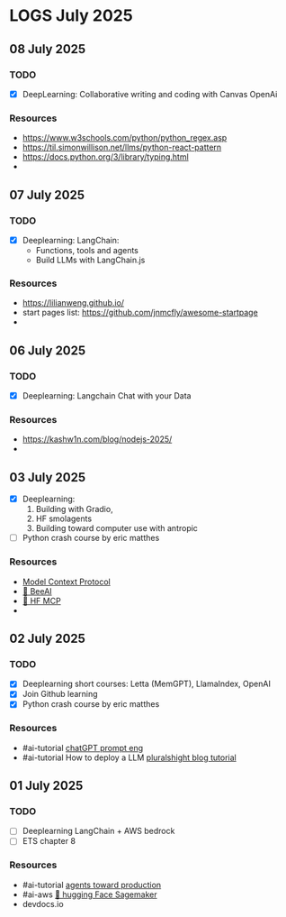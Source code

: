 # LOGS July 2025

## 08 July 2025

### TODO

- [X] DeepLearning: Collaborative writing and coding with Canvas OpenAi


### Resources
- https://www.w3schools.com/python/python_regex.asp
- https://til.simonwillison.net/llms/python-react-pattern
- https://docs.python.org/3/library/typing.html
- 

## 07 July 2025

### TODO

- [X] Deeplearning: LangChain: 
  - Functions, tools and agents
  - Build LLMs with LangChain.js

### Resources
- https://lilianweng.github.io/
- start pages list: https://github.com/jnmcfly/awesome-startpage
- 

## 06 July 2025

### TODO

 - [X] Deeplearning: Langchain Chat with your Data

### Resources
- https://kashw1n.com/blog/nodejs-2025/
- 

## 03 July 2025

- [X] Deeplearning: 
    1. Building with Gradio,
    2. HF smolagents
    3. Building toward computer use with antropic
- [ ] Python crash course by eric matthes

### Resources
- [Model Context Protocol](https://modelcontextprotocol.io/introduction)
- [🐝 BeeAI](https://github.com/i-am-bee/beeai-platform)
- [🤗 HF MCP](https://huggingface.co/learn/mcp-course/unit1/introduction)
- 

## 02 July 2025

### TODO

- [X] Deeplearning short courses: 
    Letta (MemGPT), LlamaIndex, OpenAI
- [X] Join Github learning
- [X] Python crash course by eric matthes

### Resources

- #ai-tutorial [chatGPT prompt eng](https://learn.deeplearning.ai/courses/chatgpt-prompt-eng)
- #ai-tutorial How to deploy a LLM [pluralshight blog tutorial](https://www.pluralsight.com/resources/blog/guides/deploy-llm-production-use-cases#:~:text=After%20fine%2Dtuning%20your%20Large,TensorFlow%20Serving%20to%20AWS%20ECS.)



## 01 July 2025

### TODO

- [ ] Deeplearning LangChain + AWS bedrock
- [ ] ETS chapter 8

### Resources

- #ai-tutorial [agents toward production](https://github.com/NirDiamant/agents-towards-production/tree/main)
- #ai-aws [ 🤗 hugging Face Sagemaker](https://huggingface.co/docs/sagemaker/index)
- devdocs․io